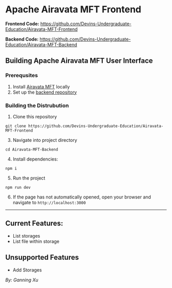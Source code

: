 # Apache Airavata MFT Frontend

**Frontend Code:** https://github.com/Devins-Undergraduate-Education/Airavata-MFT-Frontend

**Backend Code:** https://github.com/Devins-Undergraduate-Education/Airavata-MFT-Backend

## Building Apache Airavata MFT User Interface
### Prerequsites
1. Install [Airavata MFT](https://github.com/apache/airavata-mft) locally
3. Set up the [backend repository](https://github.com/Devins-Undergraduate-Education/Airavata-MFT-Backend)

### Building the Distrubution

1. Clone this repository
```
git clone https://github.com/Devins-Undergraduate-Education/Airavata-MFT-Frontend
```
3. Navigate into project directory
```
cd Airavata-MFT-Backend
```
4. Install dependencies:
```
npm i
```
5. Run the project
```
npm run dev
```
6. If the page has not automatically opened, open your browser and navigate to `http://localhost:3000`

---

## Current Features:
- List storages
- List file within storage

## Unsupported Features
- Add Storages


*By: Ganning Xu*
